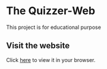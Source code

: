 # The Quizzer-Web

This project is for educational purpose

## Visit the website
Click [here](https://quizzerweb.netlify.app/) to view it in your browser.

